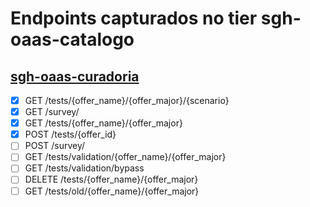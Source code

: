 # Endpoints capturados no tier sgh-oaas-catalogo

## [sgh-oaas-curadoria](https://oaas-curadoria.nuvem.bb.com.br/doc/)

- [X] GET /tests/{offer_name}/{offer_major}/{scenario}
- [X] GET /survey/
- [X] GET /tests/{offer_name}/{offer_major}
- [X] POST /tests/{offer_id}
- [ ] POST /survey/
- [ ] GET /tests/validation/{offer_name}/{offer_major}
- [ ] GET /tests/validation/bypass
- [ ] DELETE /tests/{offer_name}/{offer_major}
- [ ] GET /tests/old/{offer_name}/{offer_major}
